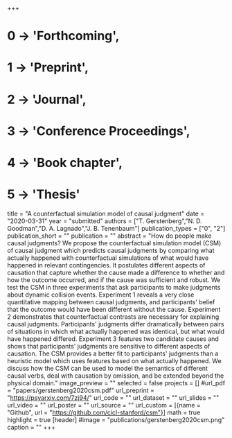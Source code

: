 +++
# 0 -> 'Forthcoming',
# 1 -> 'Preprint',
# 2 -> 'Journal',
# 3 -> 'Conference Proceedings',
# 4 -> 'Book chapter',
# 5 -> 'Thesis'

title = "A counterfactual simulation model of causal judgment"
date = "2020-03-31"
year = "submitted"
authors = ["T. Gerstenberg","N. D. Goodman","D. A. Lagnado","J. B. Tenenbaum"]
publication_types = ["0", "2"]
publication_short = ""
publication = ""
abstract = "How do people make causal judgments? We propose the counterfactual simulation model (CSM) of causal judgment which predicts causal judgments by comparing what actually happened with counterfactual simulations of what would have happened in relevant contingencies. It postulates different aspects of causation that capture whether the cause made a difference to whether and how the outcome occurred, and if the cause was sufficient and robust. We test the CSM in three experiments that ask participants to make judgments about dynamic collision events. Experiment 1 reveals a very close quantitative mapping between causal judgments, and participants' belief that the outcome would have been different without the cause. Experiment 2 demonstrates that counterfactual contrasts are necessary for explaining causal judgments. Participants' judgments differ dramatically between pairs of situations in which what actually happened was identical, but what would have happened differed. Experiment 3 features two candidate causes and shows that participants' judgments are sensitive to different aspects of causation. The CSM provides a better fit to participants' judgments than a heuristic model which uses features based on what actually happened. We discuss how the CSM can be used to model the semantics of different causal verbs, deal with causation by omission, and be extended beyond the physical domain."
image_preview = ""
selected = false
projects = []
#url_pdf = "papers/gerstenberg2020csm.pdf"
url_preprint = "https://psyarxiv.com/7zj94/"
url_code = ""
url_dataset = ""
url_slides = ""
url_video = ""
url_poster = ""
url_source = ""
url_custom = [{name = "Github", url = "https://github.com/cicl-stanford/csm"}]
math = true
highlight = true
[header]
#image = "publications/gerstenberg2020csm.png"
caption = ""
+++